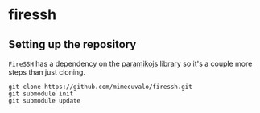 # firessh

## Setting up the repository

`FireSSH` has a dependency on the [paramikojs](https://github.com/mimecuvalo/paramikojs) library so it's a couple more steps than just cloning.

    git clone https://github.com/mimecuvalo/firessh.git
    git submodule init
    git submodule update
